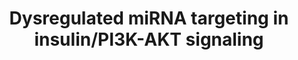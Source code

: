 ---
annotations:
- id: DOID:9352
  parent: disease of metabolism
  type: Disease Ontology
  value: type 2 diabetes mellitus
- id: DOID:10603
  parent: disease of metabolism
  type: Disease Ontology
  value: glucose intolerance
- id: PW:0000004
  parent: regulatory pathway
  type: Pathway Ontology
  value: regulatory pathway
authors:
- AAR&Co
- Mkutmon
- Khanspers
- Eweitz
description: This pathway is modeled after figure 4b from kwon et al. Expression of
  specific miRNA in Cmah-null mice (mice that develop fasting hyperglycemia, glucose
  intolerance, and characteristics of type 2 diabetes after being fed a high fat diet)
  are disregulated, leading to the development of complications. The disregulated
  miRNA influence the expression of their target genes through interaction with the
  Insulin signaling and the PI3K/AKT signalling pathways.
last-edited: 2021-05-07
organisms:
- Mus musculus
redirect_from:
- /index.php/Pathway:WP3855
- /instance/WP3855
revision: null
schema-jsonld:
- '@context': https://schema.org/
  '@id': https://wikipathways.github.io/pathways/WP3855.html
  '@type': Dataset
  creator:
    '@type': Organization
    name: WikiPathways
  description: This pathway is modeled after figure 4b from kwon et al. Expression
    of specific miRNA in Cmah-null mice (mice that develop fasting hyperglycemia,
    glucose intolerance, and characteristics of type 2 diabetes after being fed a
    high fat diet) are disregulated, leading to the development of complications.
    The disregulated miRNA influence the expression of their target genes through
    interaction with the Insulin signaling and the PI3K/AKT signalling pathways.
  keywords:
  - Acaca
  - Bad
  - Bcl2
  - Bcl2l11
  - Ccnd2
  - Cdkn1b
  - Col1a1
  - Col1a2
  - Col3a1
  - Col4a2
  - Col5a3
  - Crkl
  - Eif4e2
  - Exoc7
  - Fasn
  - Flot2
  - Insulin Signaling
  - Mapk3
  - Mtor
  - PI3K/AKT Signalling
  - Pik3r1
  - Pik3r3
  - Prkar2a
  - Prkx
  - Raf1
  - Rheb
  - Socs1
  - Sos1
  - mmu-miR-155-5p
  - mmu-miR-15a-5p
  - mmu-miR-16-5p
  - mmu-miR-29a-3p
  - mmu-miR-29b-3p
  - mmu-miR-425-5p
  - mmu-miR-503-5p
  license: CC0
  name: Dysregulated miRNA targeting in insulin/PI3K-AKT signaling
seo: CreativeWork
title: Dysregulated miRNA targeting in insulin/PI3K-AKT signaling
wpid: WP3855
---